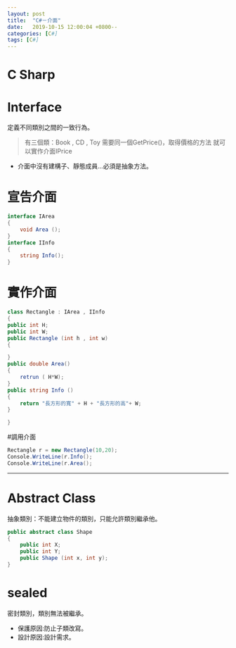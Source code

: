 ```yaml
---
layout: post
title:  "C#－介面"
date:   2019-10-15 12:00:04 +0800--
categories: [C#]
tags: [C#]  
---
```


# C Sharp

# Interface
定義不同類別之間的一致行為。

> 有三個類：Book , CD , Toy
> 需要同一個GetPrice()，取得價格的方法
> 就可以實作介面IPrice


- 介面中沒有建構子、靜態成員...必須是抽象方法。

# 宣告介面
```c#
interface IArea
{
    void Area ();
}
interface IInfo
{
    string Info();
}
```

# 實作介面
```c#
class Rectangle : IArea , IInfo
{
public int H;
public int W;
public Rectangle (int h , int w)
{

}
public double Area()
{
    retrun ( H*W);
}
public string Info ()
{
    return "長方形的寬" + H + "長方形的高"+ W;
}

}
```

#調用介面
```c#
Rectangle r = new Rectangle(10,20);
Console.WriteLine(r.Info();
Console.WriteLine(r.Area();
```


---

# Abstract Class
抽象類別：不能建立物件的類別，只能允許類別繼承他。
```c#
public abstract class Shape
{
    public int X;
    public int Y;
    public Shape (int x, int y);
}
```

# sealed

密封類別，類別無法被繼承。
- 保護原因:防止子類改寫。
- 設計原因:設計需求。
